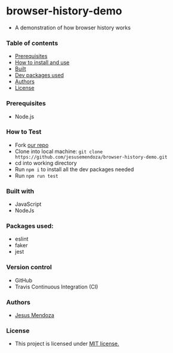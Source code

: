 # browser-history-demo
 
- A demonstration of how browser history works

### Table of contents 

- [Prerequisites](#prerequisites)
- [How to install and use](#how-to-install-and-use)
- [Built](#built-with)
- [Dev packages used](#dev-packages-used-)
- [Authors](#authors)
- [License](#license)


### Prerequisites
- Node.js

### How to Test
 - Fork [our repo](https://github.com/jesusemendoza/browser-history-demo.com)
 - Clone into local machine: ```git clone https://github.com/jesusemendoza/browser-history-demo.git```
 - cd into working directory
 - Run ```npm i``` to install all the dev packages needed
 - Run ```npm run test```

 
### Built with 
- JavaScript
- NodeJs

### Packages used:
- eslint
- faker
- jest

### Version control
- GitHub 
- Travis Continuous Integration (CI)

### Authors
- [Jesus Mendoza](https://www.linkedin.com/in/jesusemendoza/)

### License
- This project is licensed under [MIT license.](https://raw.githubusercontent.com/Dot-money/dot-money/master/LICENSE)
